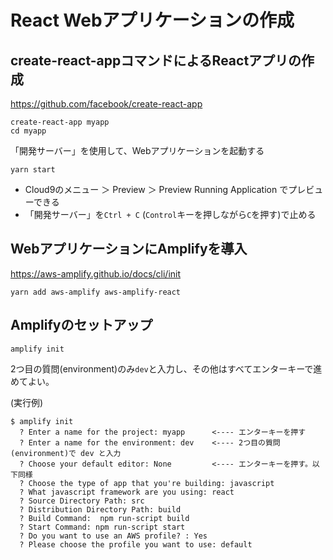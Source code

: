 # React Webアプリケーションの作成

## create-react-appコマンドによるReactアプリの作成

https://github.com/facebook/create-react-app

```
create-react-app myapp
cd myapp
```
「開発サーバー」を使用して、Webアプリケーションを起動する

```
yarn start
```

- Cloud9のメニュー ＞ Preview ＞ Preview Running Application でプレビューできる
- 「開発サーバー」を`Ctrl + C` (`Control`キーを押しながら`C`を押す)で止める

## WebアプリケーションにAmplifyを導入

https://aws-amplify.github.io/docs/cli/init

```
yarn add aws-amplify aws-amplify-react
```

## Amplifyのセットアップ

```
amplify init
```
2つ目の質問(environment)のみ`dev`と入力し、その他はすべてエンターキーで進めてよい。

(実行例)
```
$ amplify init
  ? Enter a name for the project: myapp      <---- エンターキーを押す
  ? Enter a name for the environment: dev    <---- 2つ目の質問(environment)で dev と入力
  ? Choose your default editor: None         <---- エンターキーを押す。以下同様
  ? Choose the type of app that you're building: javascript
  ? What javascript framework are you using: react
  ? Source Directory Path: src
  ? Distribution Directory Path: build
  ? Build Command:  npm run-script build
  ? Start Command: npm run-script start
  ? Do you want to use an AWS profile? : Yes
  ? Please choose the profile you want to use: default
```

